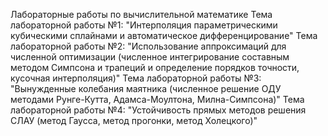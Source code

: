   Лабораторные работы по вычислительной математике
Тема лабораторной работы №1:   "Интерполяция параметрическими кубическими сплайнами и автоматическое дифференцирование"
Тема лабораторной работы №2:   "Использование аппроксимаций для численной оптимизации (численное интегрирование составным методом Симпсона и трапеций и определение порядков точности, кусочная интерполяция)"
Тема лабораторной работы №3:   "Вынужденные колебания маятника (численное решение ОДУ методами Рунге-Кутта, Адамса-Моултона, Милна-Симпсона)"
Тема лабораторной работы №4:   "Устойчивость прямых методов решения СЛАУ (метод Гаусса, метод прогонки, метод Холецкого)"
